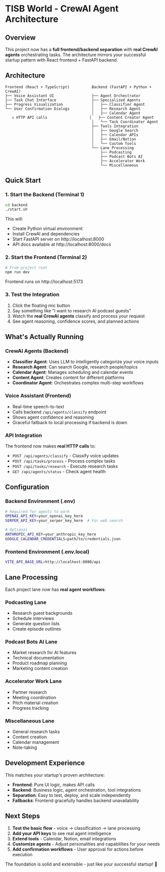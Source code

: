 # TISB World - CrewAI Agent Architecture

## Overview
This project now has a **full frontend/backend separation** with **real CrewAI agents** orchestrating tasks. The architecture mirrors your successful startup pattern with React frontend + FastAPI backend.

## Architecture

```
Frontend (React + TypeScript)          Backend (FastAPI + Python + CrewAI)
├── Voice Assistant UI                 ├── Agent Orchestrator
├── Task Chat Interface                ├── Specialized Agents
├── Progress Visualization             │   ├── Classifier Agent
└── User Confirmation Dialogs          │   ├── Research Agent
                                       │   ├── Calendar Agent
   ↕️ HTTP API calls                   │   ├── Content Creator Agent
                                       │   └── Task Coordinator Agent
                                       ├── Tools Integration
                                       │   ├── Google Search
                                       │   ├── Calendar APIs  
                                       │   ├── Email/Notion
                                       │   └── Custom Tools
                                       └── Lane Processing
                                           ├── Podcasting
                                           ├── Podcast Bots AI
                                           ├── Accelerator Work
                                           └── Miscellaneous
```

## Quick Start

### 1. Start the Backend (Terminal 1)
```bash
cd backend
./start.sh
```
This will:
- Create Python virtual environment 
- Install CrewAI and dependencies
- Start FastAPI server on http://localhost:8000
- API docs available at http://localhost:8000/docs

### 2. Start the Frontend (Terminal 2)  
```bash
# From project root
npm run dev
```
Frontend runs on http://localhost:5173

### 3. Test the Integration
1. Click the floating mic button
2. Say something like "I want to research AI podcast guests"
3. Watch the **real CrewAI agents** classify and process your request
4. See agent reasoning, confidence scores, and planned actions

## What's Actually Running

### **CrewAI Agents (Backend)**
- **Classifier Agent**: Uses LLM to intelligently categorize your voice inputs
- **Research Agent**: Can search Google, research people/topics  
- **Calendar Agent**: Manages scheduling and calendar events
- **Content Agent**: Creates content for different platforms
- **Coordinator Agent**: Orchestrates complex multi-step workflows

### **Voice Assistant (Frontend)**
- Real-time speech-to-text
- Calls backend `/api/agents/classify` endpoint
- Shows agent confidence and reasoning
- Graceful fallback to local processing if backend is down

### **API Integration**
The frontend now makes **real HTTP calls** to:
- `POST /api/agents/classify` - Classify voice updates
- `POST /api/tasks/process` - Process complex tasks  
- `POST /api/tasks/research` - Execute research tasks
- `GET /api/agents/status` - Check agent health

## Configuration

### Backend Environment (.env)
```bash
# Required for agents to work
OPENAI_API_KEY=your_openai_key_here
SERPER_API_KEY=your_serper_key_here  # For web search

# Optional
ANTHROPIC_API_KEY=your_anthropic_key_here
GOOGLE_CALENDAR_CREDENTIALS=path/to/credentials.json
```

### Frontend Environment (.env.local)
```bash
VITE_API_BASE_URL=http://localhost:8000/api
```

## Lane Processing

Each project lane now has **real agent workflows**:

### Podcasting Lane
- Research guest backgrounds
- Schedule interviews  
- Generate question lists
- Create episode outlines

### Podcast Bots AI Lane
- Market research for AI features
- Technical documentation
- Product roadmap planning
- Marketing content creation

### Accelerator Work Lane
- Partner research
- Meeting coordination
- Pitch material creation
- Progress tracking

### Miscellaneous Lane
- General research tasks
- Content creation
- Calendar management
- Note-taking

## Development Experience

This matches your startup's proven architecture:
- **Frontend**: Pure UI logic, makes API calls
- **Backend**: Business logic, agent orchestration, tool integrations
- **Separation**: Easy to test, deploy, and scale independently
- **Fallbacks**: Frontend gracefully handles backend unavailability

## Next Steps

1. **Test the basic flow** - voice → classification → lane processing
2. **Add your API keys** to see real agent intelligence  
3. **Extend tools** - Calendar, Notion, email integrations
4. **Customize agents** - Adjust personalities and capabilities for your needs
5. **Add confirmation workflows** - User approval for actions before execution

The foundation is solid and extensible - just like your successful startup! 🚀
